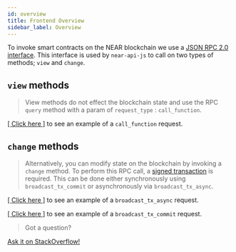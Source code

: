 ```yaml
---
id: overview
title: Frontend Overview
sidebar_label: Overview
---
```

To invoke smart contracts on the NEAR blockchain we use a [JSON RPC 2.0 interface](/docs/develop/front-end/rpc). This interface is used by `near-api-js` to call on two types of methods; `view` and `change`.

## `view` methods

>View methods do not effect the blockchain state and use the RPC `query` method with a param of `request_type` : `call_function`.

[[ Click here ]](/docs/api/rpc#call-a-contract-function) to see an example of a `call_function` request.

## `change` methods

>Alternatively, you can modify state on the blockchain by invoking a `change` method. To perform this RPC call, a [signed transaction](/docs/tutorials/create-transactions) is required. This can be done either synchronously using `broadcast_tx_commit` or asynchronously via `broadcast_tx_async`. 

[[ Click here ]](/docs/api/rpc#send-transaction-async) to see an example of a `broadcast_tx_async` request.

[[ Click here ]](/docs/api/rpc#send-transaction-await) to see an example of a `broadcast_tx_commit` request.


>Got a question?
<a href="https://stackoverflow.com/questions/tagged/nearprotocol">
  <h8>Ask it on StackOverflow!</h8></a>
